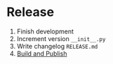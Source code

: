 # Release

1. Finish development
1. Increment version  `__init__.py`
1. Write changelog `RELEASE.md`
1. [Build and Publish](./publish.md)